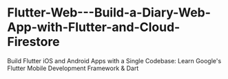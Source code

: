 # Flutter-Web---Build-a-Diary-Web-App-with-Flutter-and-Cloud-Firestore

Build Flutter iOS and Android Apps with a Single Codebase: Learn Google's Flutter Mobile Development Framework & Dart
